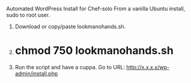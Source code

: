 Automated WordPress Install for Chef-solo
From a vanilla Ubuntu install, sudo to root user.
1. Download or copy/paste lookmanohands.sh.
2. # chmod 750 lookmanohands.sh
3. Run the script and have a cuppa.
Go to URL: http://x.x.x.x/wp-admin/install.php
